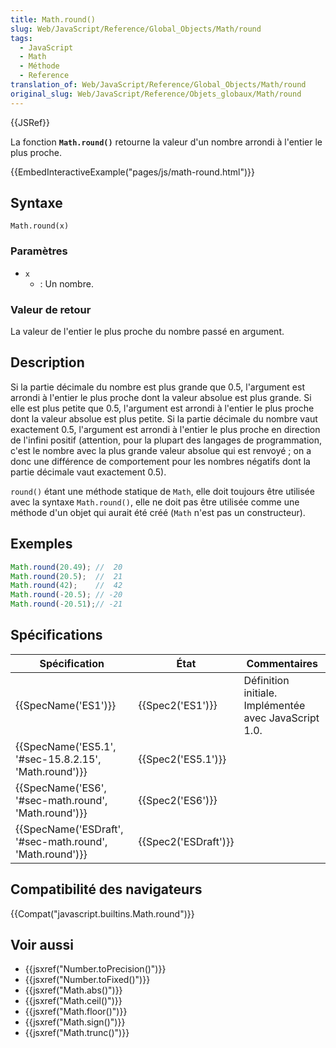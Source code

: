 ```yaml
---
title: Math.round()
slug: Web/JavaScript/Reference/Global_Objects/Math/round
tags:
  - JavaScript
  - Math
  - Méthode
  - Reference
translation_of: Web/JavaScript/Reference/Global_Objects/Math/round
original_slug: Web/JavaScript/Reference/Objets_globaux/Math/round
---
```

{{JSRef}}

La fonction **`Math.round()`** retourne la valeur d'un nombre arrondi à l'entier le plus proche.

{{EmbedInteractiveExample("pages/js/math-round.html")}}

## Syntaxe

    Math.round(x)

### Paramètres

- `x`
  - : Un nombre.

### Valeur de retour

La valeur de l'entier le plus proche du nombre passé en argument.

## Description

Si la partie décimale du nombre est plus grande que 0.5, l'argument est arrondi à l'entier le plus proche dont la valeur absolue est plus grande. Si elle est plus petite que 0.5, l'argument est arrondi à l'entier le plus proche dont la valeur absolue est plus petite. Si la partie décimale du nombre vaut exactement 0.5, l'argument est arrondi à l'entier le plus proche en direction de l'infini positif (attention, pour la plupart des langages de programmation, c'est le nombre avec la plus grande valeur absolue qui est renvoyé ; on a donc une différence de comportement pour les nombres négatifs dont la partie décimale vaut exactement 0.5).

`round()` étant une méthode statique de `Math`, elle doit toujours être utilisée avec la syntaxe `Math.round()`, elle ne doit pas être utilisée comme une méthode d'un objet qui aurait été créé (`Math` n'est pas un constructeur).

## Exemples

```js
Math.round(20.49); //  20
Math.round(20.5);  //  21
Math.round(42);    //  42
Math.round(-20.5); // -20
Math.round(-20.51);// -21
```

## Spécifications

| Spécification                                                                | État                         | Commentaires                                          |
| ---------------------------------------------------------------------------- | ---------------------------- | ----------------------------------------------------- |
| {{SpecName('ES1')}}                                                     | {{Spec2('ES1')}}         | Définition initiale. Implémentée avec JavaScript 1.0. |
| {{SpecName('ES5.1', '#sec-15.8.2.15', 'Math.round')}}     | {{Spec2('ES5.1')}}     |                                                       |
| {{SpecName('ES6', '#sec-math.round', 'Math.round')}}         | {{Spec2('ES6')}}         |                                                       |
| {{SpecName('ESDraft', '#sec-math.round', 'Math.round')}} | {{Spec2('ESDraft')}} |                                                       |

## Compatibilité des navigateurs

{{Compat("javascript.builtins.Math.round")}}

## Voir aussi

- {{jsxref("Number.toPrecision()")}}
- {{jsxref("Number.toFixed()")}}
- {{jsxref("Math.abs()")}}
- {{jsxref("Math.ceil()")}}
- {{jsxref("Math.floor()")}}
- {{jsxref("Math.sign()")}}
- {{jsxref("Math.trunc()")}}
